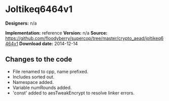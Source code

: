 # Joltikeq6464v1

**Designers:** n/a

**Implementation:** reference
**Version:** n/a
**Source:** https://github.com/floodyberry/supercop/tree/master/crypto_aead/joltikeq6464v1
**Download date:** 2014-12-14

## Changes to the code

* File renamed to cpp, name prefixed.
* Includes sorted out.
* Namespace added.
* Variable numRounds added.
* 'const' added to aesTweakEncrypt to resolve linker errors.